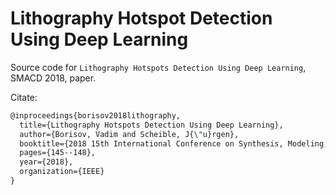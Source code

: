 # Lithography Hotspot Detection Using Deep Learning

Source code for `Lithography Hotspots Detection Using Deep Learning`, SMACD 2018, paper.


Citate: 
```tex
@inproceedings{borisov2018lithography,
  title={Lithography Hotspots Detection Using Deep Learning},
  author={Borisov, Vadim and Scheible, J{\"u}rgen},
  booktitle={2018 15th International Conference on Synthesis, Modeling, Analysis and Simulation Methods and Applications to Circuit Design (SMACD)},
  pages={145--148},
  year={2018},
  organization={IEEE}
}
```
